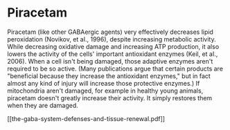 # Piracetam
Piracetam (like other GABAergic agents) very effectively decreases lipid peroxidation (Novikov, et aI., 1996), despite increasing metabolic activity. While decreasing oxidative damage and increasing ATP production, it also lowers the activity of the cells' important antioxidant enzymes (Keil, et aI., 2006). When a cell isn't being damaged, those adaptive enzymes aren't required to be so active. (Many publications argue that certain products are "beneficial because they increase the antioxidant enzymes," but in fact almost any kind of injury will increase those protective enzymes.) 
If mitochondria aren't damaged, for example in healthy young animals, piracetam doesn't greatly increase their activity. It simply restores them when they are damaged.

[[the-gaba-system-defenses-and-tissue-renewal.pdf]]